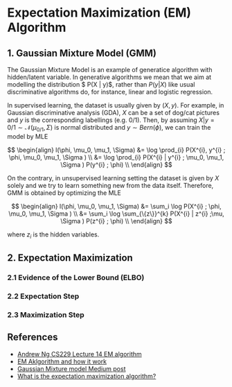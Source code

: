 # Expectation Maximization (EM) Algorithm 


## 1. Gaussian Mixture Model (GMM)
The Gaussian Mixture Model is an example of generatice algorithm with hidden/latent variable. In generative algorithms we mean that we aim at modelling the distribution $
P(X | y)$, rather than $P(y | X)$ like usual discriminative algorithms do, for instance, linear and logistic regression. 

In supervised learning, the dataset is usually given by $(X,y)$. For example, in Gaussian discriminative analysis (GDA), $X$
can be a set of dog/cat pictures and $y$ is the corresponding labellings (e.g. 0/1). Then, by assuming $X| y={0/1} \sim \mathcal{N}(\mu_{0/1}, \Sigma)$ is normal distributed and $y \sim Bern(\phi)$, we can train the model by MLE  

$$
\begin{align}
l(\phi, \mu_0, \mu_1, \Sigma) &= \log \prod_{i} P(X^{i}, y^{i} ; \phi, \mu_0, \mu_1, \Sigma ) \\ 
&= \log \prod_{i} P(X^{i} | y^{i} ; \mu_0, \mu_1, \Sigma ) P(y^{i} ; \phi) \\ 
\end{align}
$$

On the contrary, in unsupervised learning setting the dataset is given by $X$ solely and we try to learn something new from the data itself. Therefore, GMM is obtained by optimizing the MLE

$$
\begin{align}
l(\phi, \mu_0, \mu_1, \Sigma) &= \sum_i \log  P(X^{i} ; \phi, \mu_0, \mu_1, \Sigma ) \\ 
&= \sum_i  \log \sum_{\{z\}}^{k} P(X^{i} | z^{i} ;\mu, \Sigma ) P(z^{i} ; \phi) \\ 
\end{align}
$$

where $z_i$ is the hidden variables. 



## 2. Expectation Maximization 

### 2.1 Evidence of the Lower Bound (ELBO)

### 2.2 Expectation Step

### 2.3 Maximization Step 




##  References
- [Andrew Ng CS229 Lecture 14 EM algorithm](https://www.youtube.com/watch?v=rVfZHWTwXSA&list=PLoROMvodv4rMiGQp3WXShtMGgzqpfVfbU&index=14)
- [EM Aklgorithm and how it work](https://www.youtube.com/watch?v=REypj2sy_5U&t=1s)
- [Gaussian Mixture model Medium post](https://medium.com/swlh/gaussian-mixture-models-gmm-1327a2a62a)
- [What is the expectation maximization algorithm?](http://ai.stanford.edu/~chuongdo/papers/em_tutorial.pdf)
